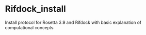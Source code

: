# Rifdock_install
Install protocol for Rosetta 3.9 and Rifdock with basic explanation of computational concepts 
